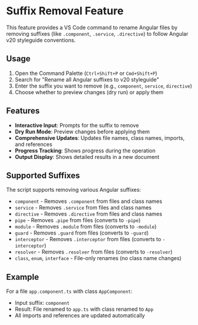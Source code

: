 # Suffix Removal Feature

This feature provides a VS Code command to rename Angular files by removing suffixes (like `.component`, `.service`, `.directive`) to follow Angular v20 styleguide conventions.

## Usage

1. Open the Command Palette (`Ctrl+Shift+P` or `Cmd+Shift+P`)
2. Search for "Rename all Angular suffixes to v20 styleguide"
3. Enter the suffix you want to remove (e.g., `component`, `service`, `directive`)
4. Choose whether to preview changes (dry run) or apply them

## Features

- **Interactive Input**: Prompts for the suffix to remove
- **Dry Run Mode**: Preview changes before applying them
- **Comprehensive Updates**: Updates file names, class names, imports, and references
- **Progress Tracking**: Shows progress during the operation
- **Output Display**: Shows detailed results in a new document

## Supported Suffixes

The script supports removing various Angular suffixes:

- `component` - Removes `.component` from files and class names
- `service` - Removes `.service` from files and class names
- `directive` - Removes `.directive` from files and class names
- `pipe` - Removes `.pipe` from files (converts to `-pipe`)
- `module` - Removes `.module` from files (converts to `-module`)
- `guard` - Removes `.guard` from files (converts to `-guard`)
- `interceptor` - Removes `.interceptor` from files (converts to `-interceptor`)
- `resolver` - Removes `.resolver` from files (converts to `-resolver`)
- `class`, `enum`, `interface` - File-only renames (no class name changes)

## Example

For a file `app.component.ts` with class `AppComponent`:

- Input suffix: `component`
- Result: File renamed to `app.ts` with class renamed to `App`
- All imports and references are updated automatically
